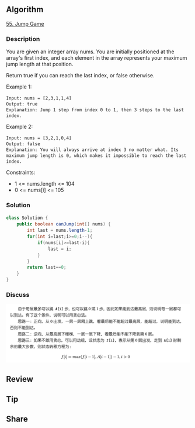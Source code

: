 ## Algorithm

[55. Jump Game](https://leetcode.com/problems/jump-game/)

### Description

You are given an integer array nums. You are initially positioned at the array's first index, and each element in the array represents your maximum jump length at that position.

Return true if you can reach the last index, or false otherwise.

Example 1:

```
Input: nums = [2,3,1,1,4]
Output: true
Explanation: Jump 1 step from index 0 to 1, then 3 steps to the last index.
```

Example 2:

```
Input: nums = [3,2,1,0,4]
Output: false
Explanation: You will always arrive at index 3 no matter what. Its maximum jump length is 0, which makes it impossible to reach the last index.
```

Constraints:

- 1 <= nums.length <= 104
- 0 <= nums[i] <= 105

### Solution

```java
class Solution {
    public boolean canJump(int[] nums) {
        int last = nums.length-1;
        for(int i=last;i>=0;i--){
            if(nums[i]>=last-i){
                last = i;
            }
        }
        return last==0;
    }
}
```

### Discuss

![](assets/20220405-1836f4e3.png)

## Review


## Tip


## Share

